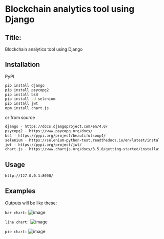 # Blockchain analytics tool using Django
## Title:
Blockchain analytics tool using Django
## Installation

PyPI
```bash 
pip install django
pip install psycopg2
pip install bs4
pip install -U selenium
pip install jwt
npm install chart.js
```
or from source
```bash
django - https://docs.djangoproject.com/en/4.0/
psycopg2 - https://www.psycopg.org/docs/
bs4 - https://pypi.org/project/beautifulsoup4/
selenium - https://selenium-python-test.readthedocs.io/en/latest/installation.html
jwt - https://pypi.org/project/jwt/
chart.js - https://www.chartjs.org/docs/3.5.0/getting-started/installation.html
```
## Usage
```bash
http://127.0.0.1:8000/ 
```
## Examples
Outputs will be like these:

```bar chart:```
![image](https://user-images.githubusercontent.com/75968886/153454030-571b7421-63b3-4f0c-ae7c-25afc72f818c.png)

```line chart:```
![image](https://user-images.githubusercontent.com/75968886/153935678-7ffffe28-9449-4566-b7e9-37db2ed5550c.png)

```pie chart:```
![image](https://user-images.githubusercontent.com/75968886/153935752-e8ae9fec-d18f-4a8e-8004-51e62abcc534.png)



